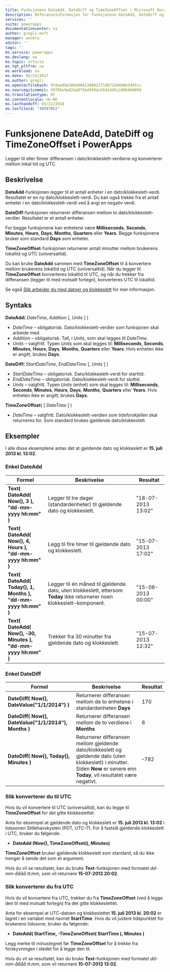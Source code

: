 ```yaml
---
title: Funksjonene DateAdd, DateDiff og TimeZoneOffset | Microsoft Docs
description: Referanseinformasjon for funksjonene DateAdd, DateDiff og TimeZoneOffset i PowerApps, inkludert syntaks og eksempler
services: ''
suite: powerapps
documentationcenter: na
author: gregli-msft
manager: anneta
editor: ''
tags: ''
ms.service: powerapps
ms.devlang: na
ms.topic: article
ms.tgt_pltfrm: na
ms.workload: na
ms.date: 05/23/2017
ms.author: gregli
ms.openlocfilehash: 9fdae99e280e088139882271db7328490b3d4fcc
ms.sourcegitcommit: 59785e9e82da8f5bd459dcb5da3d5c18064b0899
ms.translationtype: HT
ms.contentlocale: nb-NO
ms.lasthandoff: 03/22/2018
ms.locfileid: "30997052"
---
```

# <a name="dateadd-datediff-and-timezoneoffset-functions-in-powerapps"></a>Funksjonene DateAdd, DateDiff og TimeZoneOffset i PowerApps
Legger til eller finner differansen i dato/klokkeslett-verdiene og konverterer mellom lokal tid og UTC.

## <a name="description"></a>Beskrivelse
**DateAdd**-funksjonen legger til et antall enheter i en dato/klokkeslett-verdi. Resultatet er en ny dato/klokkeslett-verdi. Du kan også trekke fra et antall enheter i en dato/klokkeslett-verdi ved å angi en negativ verdi.

**DateDiff**-funksjonen returnerer differansen mellom to dato/klokkeslett-verdier. Resultatet er et antall enheter.

For begge funksjonene kan enhetene være **Milliseconds**, **Seconds**, **Minutes**, **Hours**, **Days**, **Months**, **Quarters** eller **Years**.  Begge funksjonene bruker som standard **Days** som enheter.

**TimeZoneOffset**-funksjonen returnerer antall minutter mellom brukerens lokaltid og UTC (universaltid).   

Du kan bruke **DateAdd** sammen med **TimeZoneOffset** til å konvertere mellom brukerens lokaltid og UTC (universaltid).  Når du legger til **TimeZoneOffset** konverteres lokaltid til UTC, og når du trekker fra differansen (legger til med motsatt fortegn), konverteres UTC til lokaltid.

Se også [Slik arbeider du med datoer og klokkeslett](../show-text-dates-times.md) for mer informasjon.

## <a name="syntax"></a>Syntaks
**DateAdd**( *DateTime*, *Addition* [, *Units* ] )

* *DateTime* – obligatorisk. Dato/klokkeslett-verdier som funksjonen skal arbeide med.
* *Addition* – obligatorisk. Tall, i *Units*, som skal legges til *DateTime*.
* *Units* – valgfritt. Typen *Units* som skal legges til: **Milliseconds**, **Seconds**, **Minutes**, **Hours**, **Days**, **Months**, **Quarters** eller **Years**.  Hvis enheten ikke er angitt, brukes **Days**.

**DateDiff**( *StartDateTime*, *EndDateTime* [, *Units* ] )

* *StartDateTime* – obligatorisk. Dato/klokkeslett-verdi for starttid.
* *EndDateTime* – obligatorisk. Dato/klokkeslett-verdi for sluttid.
* *Units* – valgfritt. Typen *Units* (enhet) som skal legges til: **Milliseconds**, **Seconds**, **Minutes**, **Hours**, **Days**, **Months**, **Quarters** eller **Years**.  Hvis enheten ikke er angitt, brukes **Days**.

**TimeZoneOffset**( [ *DateTime* ] )

* *DateTime* – valgfritt.  Dato/klokkeslett-verdien som tidsforskjellen skal returneres for.  Som standard brukes gjeldende dato/klokkeslett.

## <a name="examples"></a>Eksempler
I alle disse eksemplene antas det at gjeldende dato og klokkeslett er **15. juli 2013 kl. 13:02**.

### <a name="simple-dateadd"></a>Enkel DateAdd
| Formel | Beskrivelse | Resultat |
| --- | --- | --- |
| **Text( DateAdd( Now(), 3 ),<br>"dd-mm-yyyy hh:mm" )** |Legger til tre dager (standardenheter) til gjeldende dato og klokkeslett. |"18-07-2013 13:02" |
| **Text( DateAdd( Now(), 4, Hours ),<br>"dd-mm-yyyy hh:mm" )** |Legg til fire timer til gjeldende dato og klokkeslett. |"15-07-2013 17:02" |
| **Text( DateAdd( Today(), 1, Months ),<br>"dd-mm-yyyy hh:mm" )** |Legger til én måned til gjeldende dato, uten klokkeslett, ettersom **Today** ikke returnerer noen klokkeslett-komponent. |"15-08-2013 00:00" |
| **Text( DateAdd( Now(), &#8209;30, Minutes ),<br>"dd-mm-yyyy hh:mm" )** |Trekker fra 30 minutter fra gjeldende dato og klokkeslett. |"15-07-2013 12:32" |

### <a name="simple-datediff"></a>Enkel DateDiff
| Formel | Beskrivelse | Resultat |
| --- | --- | --- |
| **DateDiff( Now(), DateValue("1/1/2014") )** |Returnerer differansen mellom de to enhetene i standardenheten **Days** |170 |
| **DateDiff( Now(), DateValue("1/1/2014"), Months )** |Returnerer differansen mellom de to verdiene i **Months** |6 |
| **DateDiff( Now(), Today(), Minutes )** |Returnerer differansen mellom gjeldende dato/klokkeslett og gjeldende dato (uten klokkeslett) i minutter.  Siden **Now** er senere enn **Today**, vil resultatet være negativt. |–782 |

### <a name="converting-to-utc"></a>Slik konverterer du til UTC
Hvis du vil konvertere til UTC (universaltid), kan du legge til **TimeZoneOffset** for det gitte klokkeslettet.  

Anta for eksempel at gjeldende dato og klokkeslett er **15. juli 2013 kl. 13:02** i tidssonen Stillehavskysten (PDT, UTC–7).  For å fastslå gjeldende klokkeslett i UTC, bruker du følgende:

* **DateAdd (Now(), TimeZoneOffset(), Minutes)**

**TimeZoneOffset** bruker gjeldende klokkeslett som standard, så du ikke trenger å sende det som et argument.

Hvis du vil se resultatet, kan du bruke **Text**-funksjonen med formatet *dd-mm-åååå tt:mm*, som vil returnere **15-07-2013 20:02**.

### <a name="converting-from-utc"></a>Slik konverterer du fra UTC
Hvis du vil konvertere fra UTC, trekker du fra **TimeZoneOffset** (ved å legge den til med motsatt fortegn) fra det gitte klokkeslettet.

Anta for eksempel at UTC-datoen og klokkeslettet **15. juli 2013 kl. 20:02** er lagret i en variabel med navnet **StartTime**. Hvis du vil justere tidspunktet for brukerens tidssone, bruker du følgende:

* **DateAdd( StartTime, -TimeZoneOffset( StartTime ), Minutes )**

Legg merke til minustegnet før **TimeZoneOffset** for å trekke fra forskyvningen i stedet for å legge den til.

Hvis du vil se resultatet, kan du bruke **Text**-funksjonen med formatet *dd-mm-åååå tt:mm*, som vil returnere **15-07-2013 13:02**.

